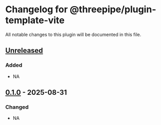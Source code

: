 # Changelog for @threepipe/plugin-template-vite

All notable changes to this plugin will be documented in this file.

[//]: # (The format is based on [Keep a Changelog]&#40;https://keepachangelog.com/en/1.1.0/&#41;, and this project adheres to [Semantic Versioning]&#40;https://semver.org/spec/v2.0.0.html&#41;.)

## [Unreleased]

### Added

- NA

## [0.1.0] - 2025-08-31

### Changed

- NA

[unreleased]: https://github.com/repalash/threepipe/tree/dev/plugins/template-vite
[0.1.0]: https://github.com/repalash/threepipe/releases/tag/@threepipe/plugin-template-vite-v0.1.0
